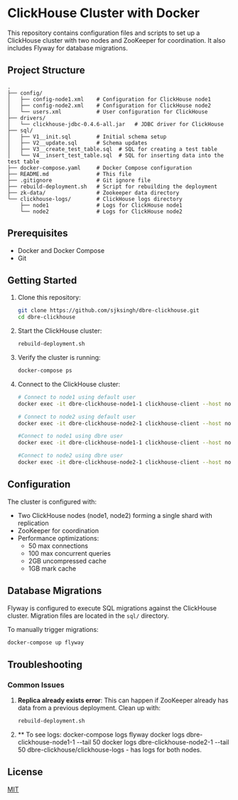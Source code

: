 # ClickHouse Cluster with Docker

This repository contains configuration files and scripts to set up a ClickHouse cluster with two nodes and ZooKeeper for coordination. It also includes Flyway for database migrations.

## Project Structure

```
.
├── config/
│   ├── config-node1.xml    # Configuration for ClickHouse node1
│   ├── config-node2.xml    # Configuration for ClickHouse node2
│   └── users.xml           # User configuration for ClickHouse
├── drivers/
│   └── clickhouse-jdbc-0.4.6-all.jar   # JDBC driver for ClickHouse
├── sql/
│   ├── V1__init.sql        # Initial schema setup
│   ├── V2__update.sql      # Schema updates
│   ├── V3__create_test_table.sql  # SQL for creating a test table
│   └── V4__insert_test_table.sql  # SQL for inserting data into the test table
├── docker-compose.yaml     # Docker Compose configuration
├── README.md               # This file
├── .gitignore              # Git ignore file
├── rebuild-deployment.sh   # Script for rebuilding the deployment
├── zk-data/                # Zookeeper data directory
└── clickhouse-logs/        # ClickHouse logs directory
    ├── node1               # Logs for ClickHouse node1
    └── node2               # Logs for ClickHouse node2
```

## Prerequisites

- Docker and Docker Compose
- Git

## Getting Started

1. Clone this repository:
   ```bash
   git clone https://github.com/sjksingh/dbre-clickhouse.git
   cd dbre-clickhouse
   ```

2. Start the ClickHouse cluster:
   ```bash
   rebuild-deployment.sh
   ```

3. Verify the cluster is running:
   ```bash
   docker-compose ps
   ```

4. Connect to the ClickHouse cluster:
   ```bash
   # Connect to node1 using default user
   docker exec -it dbre-clickhouse-node1-1 clickhouse-client --host node1
   
   # Connect to node2 using default user
   docker exec -it dbre-clickhouse-node2-1 clickhouse-client --host node1

   #Connect to node1 using dbre user
   docker exec -it dbre-clickhouse-node1-1 clickhouse-client --host node1 --port 9000 --user dbre --password dbre123

   #Connect to node2 using dbre user
   docker exec -it dbre-clickhouse-node2-1 clickhouse-client --host node1 --port 9000 --user dbre --password dbre123
   
   ```

## Configuration

The cluster is configured with:
- Two ClickHouse nodes (node1, node2) forming a single shard with replication
- ZooKeeper for coordination
- Performance optimizations:
  - 50 max connections
  - 100 max concurrent queries
  - 2GB uncompressed cache
  - 1GB mark cache

## Database Migrations

Flyway is configured to execute SQL migrations against the ClickHouse cluster. Migration files are located in the `sql/` directory.

To manually trigger migrations:
```bash
docker-compose up flyway
```


## Troubleshooting

### Common Issues

1. **Replica already exists error**:
   This can happen if ZooKeeper already has data from a previous deployment. Clean up with: 
   ```bash
   rebuild-deployment.sh
   ```

2. ** To see logs:
   docker-compose  logs flyway
   docker logs dbre-clickhouse-node1-1 --tail 50
   docker logs dbre-clickhouse-node2-1 --tail 50
   dbre-clickhouse/clickhouse-logs - has logs for both nodes.

## License

[MIT](LICENSE)
